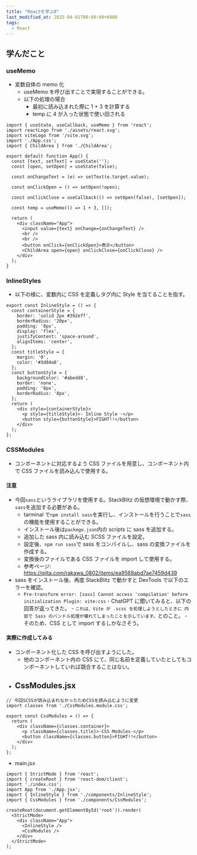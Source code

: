 ```yaml
---
title: "Reactを学ぶ8"
last_modified_at: 2025-04-01T00:00:00+0900
tags:
  - React
---
```


## 学んだこと

### useMemo

- 変数自体の memo 化
  - useMemo を呼び出すことで実現することができる。
  - 以下の処理の場合
    - 最初に読み込まれた際に 1 + 3 を計算する
    - temp に 4 が入った状態で使い回される

```
import { useState, useCallback, useMemo } from 'react';
import reactLogo from './assets/react.svg';
import viteLogo from '/vite.svg';
import './App.css';
import { ChildArea } from './ChildArea';

export default function App() {
  const [text, setText] = useState('');
  const [open, setOpen] = useState(false);

  const onChangeText = (e) => setText(e.target.value);

  const onClickOpen = () => setOpen(!open);

  const onClickClose = useCallback(() => setOpen(false), [setOpen]);

  const temp = useMemo(() => 1 + 3, []);

  return (
    <div className="App">
      <input value={text} onChange={onChangeText} />
      <br />
      <br />
      <button onClick={onClickOpen}>表示</button>
      <ChildArea open={open} onClickClose={onClickClose} />
    </div>
  );
}

```

### InlineStyles

- 以下の様に、変数内に CSS を定義しタグ内に Style を当てることを指す。

```
export const InlineStyle = () => {
  const containerStyle = {
    border: 'solid 2px #392eff',
    borderRadius: '20px',
    padding: '8px',
    display: 'flex',
    justifyContent: 'space-around',
    alignItems: 'center',
  };
  const titleStyle = {
    margin: '0',
    color: '#3d84a8',
  };
  const buttonStyle = {
    backgroundColor: '#abedd8',
    border: 'none',
    padding: '8px',
    borderRadius: '8px',
  };
  return (
    <div style={containerStyle}>
      <p style={titleStyle}>- Inline Style -</p>
      <button style={buttonStyle}>FIGHT!!</button>
    </div>
  );
};

```

### CSSModules

- コンポーネントに対応するよう CSS ファイルを用意し、コンポーネント内で CSS ファイルを読み込んで使用する。

#### 注意

- 今回`sass`というライブラリを使用する。StackBlitz の仮想環境で動かす際、`sass`を追加する必要がある。
  - tarminal で`npm install sass`を実行し、インストールを行うことで`sass`の機能を使用することができる。
  - インストール後は`packege.json`内の scripts に sass を追加する。
  - 追加した sass 内に読み込む SCSS ファイルを設定。
  - 設定後、`npm run sass`で sass をコンパイルし、sass の変換ファイルを作成する。
  - 変換後のファイルである CSS ファイルを import して使用する。
  - 参考ページ: https://qiita.com/rakawa_0802/items/ea9568abd7ae7459d439
- sass をインストール後、再度 StackBlitz で動かすと DevTools で以下のエラーを確認。
  - `Pre-transform error: [sass] Cannot access 'compilation' before initialization
Plugin: vite:css` - ChatGPT に聞いてみると、以下の回答が返ってきた。 - `これは、Vite が .scss を処理しようとしたときに 内部で Sass のバンドル処理が壊れてしまったことを示しています。`とのこと。 - そのため、CSS として import するしかなさそう。

#### 実際に作成してみる

- コンポーネント化した CSS を呼び出すようにした。
  - 他のコンポーネント内の CSS にて、同じ名前を定義していたとしてもコンポーネントしていれば競合することはない。
- ## CssModules.jsx

```
// 今回SCSSが読み込まれなかったためCSSを読み込むように変更
import classes from './CssModules.module.css';

export const CssModules = () => {
  return (
    <div className={classes.container}>
      <p className={classes.title}>-CSS Modules-</p>
      <button className={classes.button}>FIGHT!!</button>
    </div>
  );
};

```

- main.jsx

```
import { StrictMode } from 'react';
import { createRoot } from 'react-dom/client';
import './index.css';
import App from './App.jsx';
import { InlineStyle } from './components/InlineStyle';
import { CssModules } from './components/CssModules';

createRoot(document.getElementById('root')).render(
  <StrictMode>
    <div className="App">
      <InlineStyle />
      <CssModules />
    </div>
  </StrictMode>
);

```
